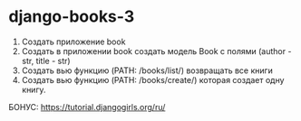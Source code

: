 # django-books-3

1. Создать приложение book
2. Создать в приложении book создать модель Book 
   с полями (author - str, title - str)
3. Создать вью функцию (PATH: /books/list/) возвращать все книги
4. Создать вью функцию (PATH: /books/create/) которая создает одну книгу.

БОНУС:
    https://tutorial.djangogirls.org/ru/
   